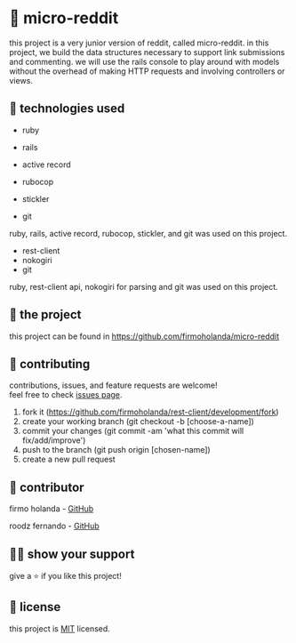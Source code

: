 # 📃 micro-reddit

this project is a very junior version of reddit, called micro-reddit. in this project, we build the data structures necessary to support link submissions and commenting. we will use the rails console to play around with models without the overhead of making HTTP requests and involving controllers or views.



## 📡 technologies used

- ruby

- rails
- active record
- rubocop
- stickler
- git

ruby, rails, active record, rubocop, stickler, and git was used on this project.

- rest-client
- nokogiri
- git

ruby, rest-client api, nokogiri for parsing and git was used on this project.




## 🚀 the project


this project can be found in https://github.com/firmoholanda/micro-reddit



## 🤝 contributing

contributions, issues, and feature requests are welcome!<br/>feel free to check [issues page](https://github.com/firmoholanda/rest-client/development/issues).

1. fork it (https://github.com/firmoholanda/rest-client/development/fork)
2. create your working branch (git checkout -b [choose-a-name])
3. commit your changes (git commit -am 'what this commit will fix/add/improve')
4. push to the branch (git push origin [chosen-name])
5. create a new pull request



## 🤖 contributor

firmo holanda - [GitHub](https://github.com/firmoholanda)

roodz fernando - [GitHub](https://github.com/RoodzFernando)



## 🙋‍♂ show your support

give a ⭐️ if you like this project!



## 📝 license

this project is [MIT](https://github.com/firmoholanda/rest-client/development/license.txt) licensed.


